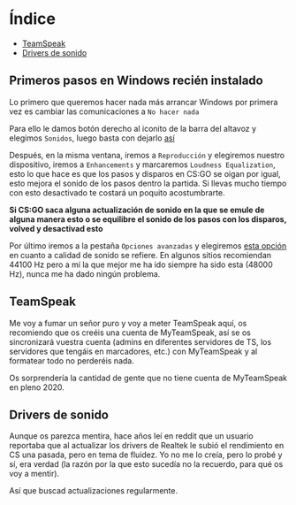 # Índice

- [TeamSpeak](#TeamSpeak)
- [Drivers de sonido](#Drivers-de-sonido)

## Primeros pasos en Windows recién instalado

Lo primero que queremos hacer nada más arrancar Windows por primera vez es cambiar las comunicaciones a `No hacer nada`

Para ello le damos botón derecho al iconito de la barra del altavoz y elegimos `Sonidos`, luego basta con dejarlo [así](https://i.gyazo.com/2d36797c54fd3f9ca81936b60fc07626.png)

Después, en la misma ventana, iremos a `Reproducción` y elegiremos nuestro dispositivo, iremos a `Enhancements` y marcaremos `Loudness Equalization`, esto lo que hace es que los pasos y disparos en CS:GO se oigan por igual, esto mejora el sonido de los pasos dentro la partida. Si llevas mucho tiempo con esto desactivado te costará un poquito acostumbrarte.

**Si CS:GO saca alguna actualización de sonido en la que se emule de alguna manera esto o se equilibre el sonido de los pasos con los disparos, volved y desactivad esto**

Por último iremos a la pestaña `Opciones avanzadas` y elegiremos [esta opción](https://i.gyazo.com/c4942a566a415b92932fe7cfbb462f8a.png) en cuanto a calidad de sonido se refiere. En algunos sitios recomiendan 44100 Hz pero a mí la que mejor me ha ido siempre ha sido esta (48000 Hz), nunca me ha dado ningún problema.

## TeamSpeak

Me voy a fumar un señor puro y voy a meter TeamSpeak aquí, os recomiendo que os creéis una cuenta de MyTeamSpeak, así se os sincronizará vuestra cuenta (admins en diferentes servidores de TS, los servidores que tengáis en marcadores, etc.) con MyTeamSpeak y al formatear todo no perderéis nada.

Os sorprendería la cantidad de gente que no tiene cuenta de MyTeamSpeak en pleno 2020.

## Drivers de sonido

Aunque os parezca mentira, hace años leí en reddit que un usuario reportaba que al actualizar los drivers de Realtek le subió el rendimiento en CS una pasada, pero en tema de fluidez. Yo no me lo creía, pero lo probé y sí, era verdad (la razón por la que esto sucedía no la recuerdo, para qué os voy a mentir).

Así que buscad actualizaciones regularmente.
